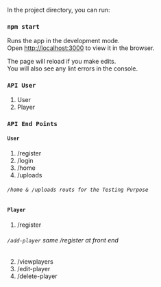 In the project directory, you can run:

### `npm start`

Runs the app in the development mode.<br />
Open [http://localhost:3000](http://localhost:3000) to view it in the browser.

The page will reload if you make edits.<br />
You will also see any lint errors in the console.

### `API User`

1. User
2. Player


### `API End Points`
#### `User`
1. /register
2. /login
3. /home
4. /uploads
###### `/home & /uploads routs for the Testing Purpose`

#### `Player`
1. /register 
###### `/add-player` same /register at front end
2. /viewplayers
3. /edit-player
4. /delete-player





